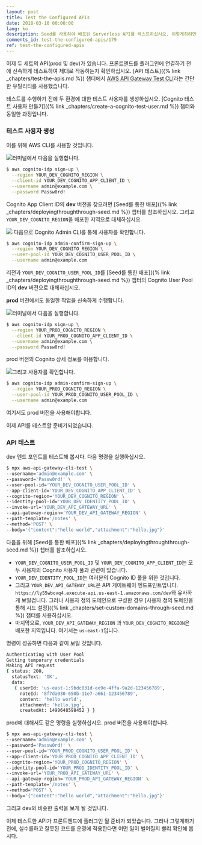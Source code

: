 ```yaml
---
layout: post
title: Test the Configured APIs
date: 2018-03-16 00:00:00
lang: ko
description: Seed를 사용하여 배포된 Serverless API를 테스트하십시오. 이렇게하려면 aws-api-gateway-cli-test의 NPM 패키지를 사용하고 운영 환경과 개발 환경을 모두 테스트하십시오. 
comments_id: test-the-configured-apis/179
ref: test-the-configured-apis
---
```


이제 두 세트의 API(prod 및 dev)가 있습니다. 프론트엔드를 플러그인에 연결하기 전에 신속하게 테스트하여 제대로 작동하는지 확인하십시오. [API 테스트]({% link _chapters/test-the-apis.md %}) 챕터에서 [AWS API Gateway Test CLI](https://github.com/AnomalyInnovations/aws-api-gateway-cli-test)라는 간단한 유틸리티를 사용했습니다.

테스트를 수행하기 전에 두 환경에 대한 테스트 사용자를 생성하십시오. [Cognito 테스트 사용자 만들기]({% link _chapters/create-a-cognito-test-user.md %}) 챕터와 동일한 과정입니다.

### 테스트 사용자 생성

이를 위해 AWS CLI를 사용할 것입니다.

<img class="code-marker" src="/assets/s.png" />터미널에서 다음을 실행합니다.

``` bash
$ aws cognito-idp sign-up \
  --region YOUR_DEV_COGNITO_REGION \
  --client-id YOUR_DEV_COGNITO_APP_CLIENT_ID \
  --username admin@example.com \
  --password Passw0rd!
```

Cognito App Client ID의 **dev** 버전을 찾으려면 [Seed를 통한 배포]({% link _chapters/deployingthroughthrough-seed.md %}) 챕터를 참조하십시오. 그리고`YOUR_DEV_COGNITO_REGION`을 배포한 지역으로 대체하십시오.

<img class="code-marker" src="/assets/s.png"/> 다음으로 Cognito Admin CLI를 통해 사용자를 확인합니다.

``` bash
$ aws cognito-idp admin-confirm-sign-up \
  --region YOUR_DEV_COGNITO_REGION \
  --user-pool-id YOUR_DEV_COGNITO_USER_POOL_ID \
  --username admin@example.com
```

리전과 `YOUR_DEV_COGNITO_USER_POOL_ID`를 [Seed를 통한 배포]({% link _chapters/deployingthroughthrough-seed.md %}) 챕터의 Cognito User Pool ID의 **dev** 버전으로 대체하십시오. 

**prod** 버전에서도 동일한 작업을 신속하게 수행합니다.

<img class="code-marker" src="/assets/s.png" />터미널에서 다음을 실행합니다.

``` bash
$ aws cognito-idp sign-up \
  --region YOUR_PROD_COGNITO_REGION \
  --client-id YOUR_PROD_COGNITO_APP_CLIENT_ID \
  --username admin@example.com \
  --password Passw0rd!
```

prod 버전의 Cognito 상세 정보를 이용합니다.

<img class="code-marker" src="/assets/s.png" />그리고 사용자를 확인합니다.

``` bash
$ aws cognito-idp admin-confirm-sign-up \
  --region YOUR_PROD_COGNITO_REGION \
  --user-pool-id YOUR_PROD_COGNITO_USER_POOL_ID \
  --username admin@example.com
```

여기서도 prod 버전을 사용해야합니다.

이제 API를 테스트할 준비가되었습니다.

### API 테스트

dev 엔드 포인트를 테스트해 봅시다. 다음 명령을 실행하십시오.

``` bash
$ npx aws-api-gateway-cli-test \
--username='admin@example.com' \
--password='Passw0rd!' \
--user-pool-id='YOUR_DEV_COGNITO_USER_POOL_ID' \
--app-client-id='YOUR_DEV_COGNITO_APP_CLIENT_ID' \
--cognito-region='YOUR_DEV_COGNITO_REGION' \
--identity-pool-id='YOUR_DEV_IDENTITY_POOL_ID' \
--invoke-url='YOUR_DEV_API_GATEWAY_URL' \
--api-gateway-region='YOUR_DEV_API_GATEWAY_REGION' \
--path-template='/notes' \
--method='POST' \
--body='{"content":"hello world","attachment":"hello.jpg"}'
```

다음을 위해 [Seed를 통한 배포]({% link _chapters/deployingthroughthrough-seed.md %}) 챕터를 참조하십시오.

- `YOUR_DEV_COGNITO_USER_POOL_ID` 및 `YOUR_DEV_COGNITO_APP_CLIENT_ID`는 모두 사용자의 Cognito 사용자 풀과 관련이 있습니다.
- `YOUR_DEV_IDENTITY_POOL_ID`는 여러분의 Cognito ID 풀을 위한 것입니다.
- 그리고 `YOUR_DEV_API_GATEWAY_URL`은 API 게이트웨이 엔드포인트입니다. `https://ly55wbovq4.execute-api.us-east-1.amazonaws.com/dev`와 유사하게 보일겁니다. 그러나 사용자 정의 도메인으로 구성한 경우 [사용자 정의 도메인을 통해 시드 설정]({% link _chapters/set-custom-domains-through-seed.md %}) 챕터를 사용하십시오.
- 마지막으로, `YOUR_DEV_API_GATEWAY_REGION` 과 `YOUR_DEV_COGNITO_REGION`은 배포한 지역입니다. 여기서는 `us-east-1`입니다.

명령이 성공하면 다음과 같이 보일 것입니다.

``` bash
Authenticating with User Pool
Getting temporary credentials
Making API request
{ status: 200,
  statusText: 'OK',
  data: 
   { userId: 'us-east-1:9bdc031d-ee9e-4ffa-9a2d-123456789',
     noteId: '8f7da030-650b-11e7-a661-123456789',
     content: 'hello world',
     attachment: 'hello.jpg',
     createdAt: 1499648598452 } }
```

prod에 대해서도 같은 명령을 실행하십시오. prod 버전을 사용해야합니다.

``` bash
$ npx aws-api-gateway-cli-test \
--username='admin@example.com' \
--password='Passw0rd!' \
--user-pool-id='YOUR_PROD_COGNITO_USER_POOL_ID' \
--app-client-id='YOUR_PROD_COGNITO_APP_CLIENT_ID' \
--cognito-region='YOUR_PROD_COGNITO_REGION' \
--identity-pool-id='YOUR_PROD_IDENTITY_POOL_ID' \
--invoke-url='YOUR_PROD_API_GATEWAY_URL' \
--api-gateway-region='YOUR_PROD_API_GATEWAY_REGION' \
--path-template='/notes' \
--method='POST' \
--body='{"content":"hello world","attachment":"hello.jpg"}'
```

그리고 dev와 비슷한 출력을 보게 될 것입니다.

이제 테스트한 API가 프론트엔드에 플러그인 될 준비가 되었습니다. 그러나 그렇게하기 전에, 실수를하고 잘못된 코드를 운영에 적용한다면 어떤 일이 벌어질지 빨리 확인해 봅시다.
